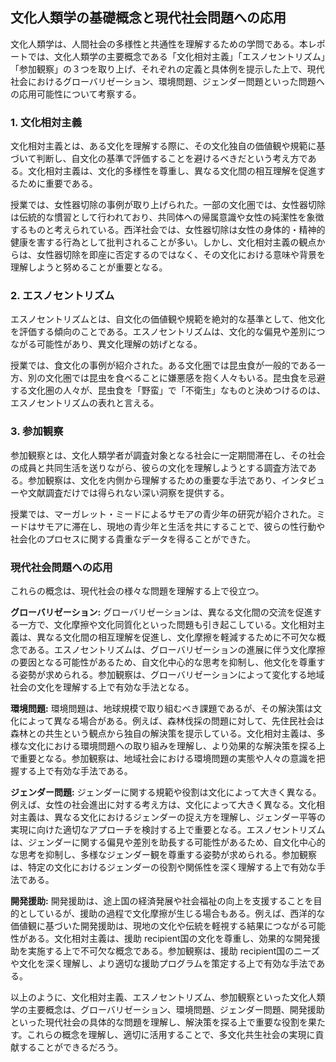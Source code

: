 ## 文化人類学の基礎概念と現代社会問題への応用

文化人類学は、人間社会の多様性と共通性を理解するための学問である。本レポートでは、文化人類学の主要概念である「文化相対主義」「エスノセントリズム」「参加観察」の３つを取り上げ、それぞれの定義と具体例を提示した上で、現代社会におけるグローバリゼーション、環境問題、ジェンダー問題といった問題への応用可能性について考察する。

### 1. 文化相対主義

文化相対主義とは、ある文化を理解する際に、その文化独自の価値観や規範に基づいて判断し、自文化の基準で評価することを避けるべきだという考え方である。文化相対主義は、文化的多様性を尊重し、異なる文化間の相互理解を促進するために重要である。

授業では、女性器切除の事例が取り上げられた。一部の文化圏では、女性器切除は伝統的な慣習として行われており、共同体への帰属意識や女性の純潔性を象徴するものと考えられている。西洋社会では、女性器切除は女性の身体的・精神的健康を害する行為として批判されることが多い。しかし、文化相対主義の観点からは、女性器切除を即座に否定するのではなく、その文化における意味や背景を理解しようと努めることが重要となる。

### 2. エスノセントリズム

エスノセントリズムとは、自文化の価値観や規範を絶対的な基準として、他文化を評価する傾向のことである。エスノセントリズムは、文化的な偏見や差別につながる可能性があり、異文化理解の妨げとなる。

授業では、食文化の事例が紹介された。ある文化圏では昆虫食が一般的である一方、別の文化圏では昆虫を食べることに嫌悪感を抱く人々もいる。昆虫食を忌避する文化圏の人々が、昆虫食を「野蛮」で「不衛生」なものと決めつけるのは、エスノセントリズムの表れと言える。

### 3. 参加観察

参加観察とは、文化人類学者が調査対象となる社会に一定期間滞在し、その社会の成員と共同生活を送りながら、彼らの文化を理解しようとする調査方法である。参加観察は、文化を内側から理解するための重要な手法であり、インタビューや文献調査だけでは得られない深い洞察を提供する。

授業では、マーガレット・ミードによるサモアの青少年の研究が紹介された。ミードはサモアに滞在し、現地の青少年と生活を共にすることで、彼らの性行動や社会化のプロセスに関する貴重なデータを得ることができた。

### 現代社会問題への応用

これらの概念は、現代社会の様々な問題を理解する上で役立つ。

**グローバリゼーション:** グローバリゼーションは、異なる文化間の交流を促進する一方で、文化摩擦や文化同質化といった問題も引き起こしている。文化相対主義は、異なる文化間の相互理解を促進し、文化摩擦を軽減するために不可欠な概念である。エスノセントリズムは、グローバリゼーションの進展に伴う文化摩擦の要因となる可能性があるため、自文化中心的な思考を抑制し、他文化を尊重する姿勢が求められる。参加観察は、グローバリゼーションによって変化する地域社会の文化を理解する上で有効な手法となる。

**環境問題:** 環境問題は、地球規模で取り組むべき課題であるが、その解決策は文化によって異なる場合がある。例えば、森林伐採の問題に対して、先住民社会は森林との共生という観点から独自の解決策を提示している。文化相対主義は、多様な文化における環境問題への取り組みを理解し、より効果的な解決策を探る上で重要となる。参加観察は、地域社会における環境問題の実態や人々の意識を把握する上で有効な手法である。

**ジェンダー問題:** ジェンダーに関する規範や役割は文化によって大きく異なる。例えば、女性の社会進出に対する考え方は、文化によって大きく異なる。文化相対主義は、異なる文化におけるジェンダーの捉え方を理解し、ジェンダー平等の実現に向けた適切なアプローチを検討する上で重要となる。エスノセントリズムは、ジェンダーに関する偏見や差別を助長する可能性があるため、自文化中心的な思考を抑制し、多様なジェンダー観を尊重する姿勢が求められる。参加観察は、特定の文化におけるジェンダーの役割や関係性を深く理解する上で有効な手法である。

**開発援助:** 開発援助は、途上国の経済発展や社会福祉の向上を支援することを目的としているが、援助の過程で文化摩擦が生じる場合もある。例えば、西洋的な価値観に基づいた開発援助は、現地の文化や伝統を軽視する結果につながる可能性がある。文化相対主義は、援助 recipient国の文化を尊重し、効果的な開発援助を実施する上で不可欠な概念である。参加観察は、援助 recipient国のニーズや文化を深く理解し、より適切な援助プログラムを策定する上で有効な手法である。


以上のように、文化相対主義、エスノセントリズム、参加観察といった文化人類学の主要概念は、グローバリゼーション、環境問題、ジェンダー問題、開発援助といった現代社会の具体的な問題を理解し、解決策を探る上で重要な役割を果たす。これらの概念を理解し、適切に活用することで、多文化共生社会の実現に貢献することができるだろう。
